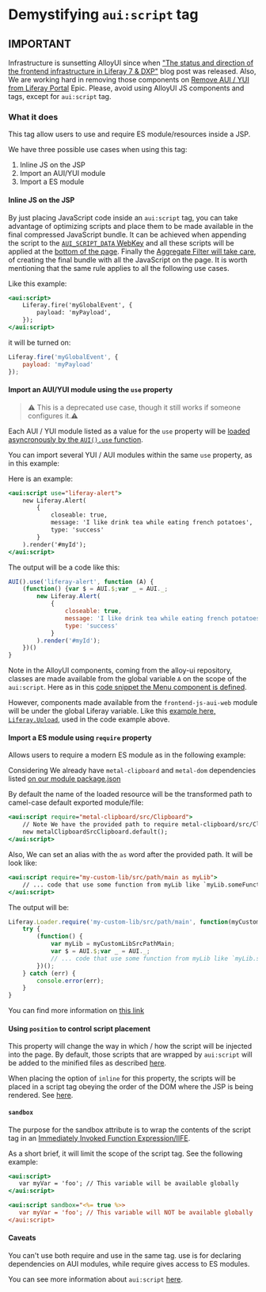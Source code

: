 # Demystifying `aui:script` tag

## IMPORTANT

Infrastructure is sunsetting AlloyUI since when ["The status and direction of the frontend infrastructure in Liferay 7 & DXP"](https://liferay.dev/blogs/-/blogs/the-status-and-direction-of-the-frontend-infrastructure-in-liferay-7-dxp) blog post was released. Also, We are working hard in removing those components on [Remove AUI / YUI from Liferay Portal](https://issues.liferay.com/browse/LPS-98564) Epic. Please, avoid using AlloyUI JS components and tags, except for `aui:script` tag.

### What it does

This tag allow users to use and require ES module/resources inside a JSP.

We have three possible use cases when using this tag:

1. Inline JS on the JSP
2. Import an AUI/YUI module
3. Import a ES module

#### Inline JS on the JSP

By just placing JavaScript code inside an `aui:script` tag, you can take advantage of optimizing scripts and place them to be made available in the final compressed JavaScript bundle. It can be achieved when appending the script to the [`AUI_SCRIPT_DATA` WebKey](https://github.com/liferay/liferay-portal/blob/67b569099146a4b999e2fad7d7d1a9794a337f0b/portal-kernel/src/com/liferay/portal/kernel/util/WebKeys.java#L55) and all these scripts will be applied at the [bottom of the page](https://github.com/liferay/liferay-portal/blob/e3ffac158e0ec5acc5c67069fbd7ba688d3c78d4/portal-web/docroot/html/common/themes/bottom.jsp#L44). Finally the [Aggregate Filter will take care](https://github.com/liferay/liferay-frontend-guidelines/blob/bc6dae8514af04a6384a7bea9d4ddf266087ffc5/dxp/resource_serving.md#aggregate-filter), of creating the final bundle with all the JavaScript on the page. It is worth mentioning that the same rule applies to all the following use cases.

Like this example:

```jsp
<aui:script>
	Liferay.fire('myGlobalEvent', {
		payload: 'myPayload',
	});
</aui:script>
```

it will be turned on:

```js
Liferay.fire('myGlobalEvent', {
	payload: 'myPayload'
});
```

#### Import an AUI/YUI module using the `use` property

> ⚠️ This is a deprecated use case, though it still works if someone configures it.⚠️

Each AUI / YUI module listed as a value for the `use` property will be [loaded asyncronously by the `AUI().use` function](https://github.com/yui/yui3/blob/master/src/yui/js/yui.js#L1323..L1331).

You can import several YUI / AUI modules within the same `use` property, as in this example:

Here is an example:

```jsp
<aui:script use="liferay-alert">
	new Liferay.Alert(
		{
			closeable: true,
			message: 'I like drink tea while eating french potatoes',
			type: 'success'
		}
	).render('#myId');
</aui:script>
```

The output will be a code like this:

```js
AUI().use('liferay-alert', function (A) {
	(function() {var $ = AUI.$;var _ = AUI._;
		new Liferay.Alert(
			{
				closeable: true,
				message: 'I like drink tea while eating french potatoes',
				type: 'success'
			}
		).render('#myId');
	})()
}
```

Note in the AlloyUI components, coming from the alloy-ui repository, classes are made available from the global variable `A` on the scope of the `aui:script`. Here as in this [code snippet the Menu component is defined](https://github.com/liferay/alloy-ui/blob/master/src/aui-menu/js/aui-menu.js#L39]).

However, components made available from the `frontend-js-aui-web` module will be under the global Liferay variable. Like this [example here, `Liferay.Upload`](https://github.com/liferay/liferay-portal/blob/815f48f484351e18b61e4b9c9fbf40f0609bdc56/modules/apps/frontend-js/frontend-js-aui-web/src/main/resources/META-INF/resources/liferay/upload.js#L1541), used in the code example above.

#### Import a ES module using `require` property

Allows users to require a modern ES module as in the following example:

Considering We already have `metal-clipboard` and `metal-dom` dependencies listed [on our module package.json](https://help.liferay.com/hc/en-us/articles/360018159771-The-Structure-of-OSGi-Bundles-Containing-npm-Packages-)

By default the name of the loaded resource will be the transformed path to camel-case default exported module/file:

```jsp
<aui:script require="metal-clipboard/src/Clipboard">
    // Note We have the provided path to require metal-clipboard/src/Clipboard normalized and camel-case as a variable name
	new metalClipboardSrcClipboard.default();
</aui:script>
```

Also, We can set an alias with the `as` word after the provided path. It will be look like:

```jsp
<aui:script require="my-custom-lib/src/path/main as myLib">
	// ... code that use some function from myLib like `myLib.someFunction();`
</aui:script>
```

The output will be:

```js
Liferay.Loader.require('my-custom-lib/src/path/main', function(myCustomLibSrcPathMain) {
	try {
		(function() {
			var myLib = myCustomLibSrcPathMain;
			var $ = AUI.$;var _ = AUI._;
			// ... code that use some function from myLib like `myLib.someFunction();`
		})();
	} catch (err) {
		console.error(err);
	}
}
```

You can find more information on [this link](https://help.liferay.com/hc/en-us/articles/360017882752-Loading-Modules-with-AUI-Script-in-Liferay-DXP#loading-es2015-and-metaljs-modules)

#### Using `position` to control script placement

This property will change the way in which / how the script will be injected into the page. By default, those scripts that are wrapped by `aui:script` will be added to the minified files as described [here](#inline-js-on-the-jsp).

When placing the option of `inline` for this property, the scripts will be placed in a script tag obeying the order of the DOM where the JSP is being rendered. See [here](https://github.com/liferay/liferay-portal/blob/815f48f484351e18b61e4b9c9fbf40f0609bdc56/util-taglib/src/com/liferay/taglib/aui/ScriptTag.java#L143..L165).

#### `sandbox`

The purpose for the sandbox attribute is to wrap the contents of the script tag in an [Immediately Invoked Function Expression/IIFE](https://developer.mozilla.org/en-US/docs/Glossary/IIFE).

As a short brief, it will limit the scope of the script tag. See the following example:

```jsp
<aui:script>
   var myVar = 'foo'; // This variable will be available globally
</aui:script>

<aui:script sandbox="<%= true %>>
   var myVar = 'foo'; // This variable will NOT be available globally
</aui:script>
```

#### Caveats

You can't use both require and use in the same tag. use is for declaring dependencies on AUI modules, while require gives access to ES modules.

You can see more information about `aui:script` [here](https://help.liferay.com/hc/en-us/articles/360017882752-Loading-Modules-with-AUI-Script-in-Liferay-DXP).
